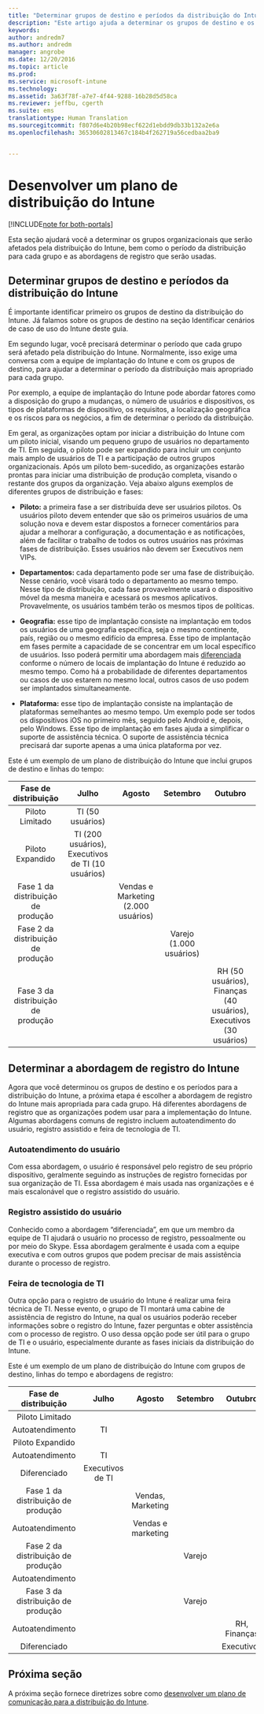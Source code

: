 ```yaml
---
title: "Determinar grupos de destino e períodos da distribuição do Intune | Microsoft Docs"
description: "Este artigo ajuda a determinar os grupos de destino e os períodos da distribuição para uma implementação somente na nuvem do Microsoft Intune."
keywords: 
author: andredm7
ms.author: andredm
manager: angrobe
ms.date: 12/20/2016
ms.topic: article
ms.prod: 
ms.service: microsoft-intune
ms.technology: 
ms.assetid: 3a63f78f-a7e7-4f44-9288-16b28d5d58ca
ms.reviewer: jeffbu, cgerth
ms.suite: ems
translationtype: Human Translation
ms.sourcegitcommit: f807d6e4b20b98ecf622d1ebdd9db33b132a2e6a
ms.openlocfilehash: 36530602813467c184b4f262719a56cedbaa2ba9


---
```


# <a name="develop-an-intune-rollout-plan"></a>Desenvolver um plano de distribuição do Intune

[!INCLUDE[note for both-portals](../includes/note-for-both-portals.md)]

Esta seção ajudará você a determinar os grupos organizacionais que serão afetados pela distribuição do Intune, bem como o período da distribuição para cada grupo e as abordagens de registro que serão usadas.

## <a name="determine-intune-rollout-targeted-groups-and-timeframes"></a>Determinar grupos de destino e períodos da distribuição do Intune

É importante identificar primeiro os grupos de destino da distribuição do Intune. Já falamos sobre os grupos de destino na seção Identificar cenários de caso de uso do Intune deste guia.

Em segundo lugar, você precisará determinar o período que cada grupo será afetado pela distribuição do Intune. Normalmente, isso exige uma conversa com a equipe de implantação do Intune e com os grupos de destino, para ajudar a determinar o período da distribuição mais apropriado para cada grupo.

Por exemplo, a equipe de implantação do Intune pode abordar fatores como a disposição do grupo a mudanças, o número de usuários e dispositivos, os tipos de plataformas de dispositivo, os requisitos, a localização geográfica e os riscos para os negócios, a fim de determinar o período da distribuição.

Em geral, as organizações optam por iniciar a distribuição do Intune com um piloto inicial, visando um pequeno grupo de usuários no departamento de TI. Em seguida, o piloto pode ser expandido para incluir um conjunto mais amplo de usuários de TI e a participação de outros grupos organizacionais. Após um piloto bem-sucedido, as organizações estarão prontas para iniciar uma distribuição de produção completa, visando o restante dos grupos da organização. Veja abaixo alguns exemplos de diferentes grupos de distribuição e fases:

-   **Piloto:** a primeira fase a ser distribuída deve ser usuários pilotos. Os usuários piloto devem entender que são os primeiros usuários de uma solução nova e devem estar dispostos a fornecer comentários para ajudar a melhorar a configuração, a documentação e as notificações, além de facilitar o trabalho de todos os outros usuários nas próximas fases de distribuição. Esses usuários não devem ser Executivos nem VIPs.

-   **Departamentos:** cada departamento pode ser uma fase de distribuição. Nesse cenário, você visará todo o departamento ao mesmo tempo. Nesse tipo de distribuição, cada fase provavelmente usará o dispositivo móvel da mesma maneira e acessará os mesmos aplicativos. Provavelmente, os usuários também terão os mesmos tipos de políticas.

-   **Geografia:** esse tipo de implantação consiste na implantação em todos os usuários de uma geografia específica, seja o mesmo continente, país, região ou o mesmo edifício da empresa. Esse tipo de implantação em fases permite a capacidade de se concentrar em um local específico de usuários. Isso poderá permitir uma abordagem mais [diferenciada](#user-assisted-enrollment) conforme o número de locais de implantação do Intune é reduzido ao mesmo tempo. Como há a probabilidade de diferentes departamentos ou casos de uso estarem no mesmo local, outros casos de uso podem ser implantados simultaneamente.

-   **Plataforma:** esse tipo de implantação consiste na implantação de plataformas semelhantes ao mesmo tempo. Um exemplo pode ser todos os dispositivos iOS no primeiro mês, seguido pelo Android e, depois, pelo Windows. Esse tipo de implantação em fases ajuda a simplificar o suporte de assistência técnica. O suporte de assistência técnica precisará dar suporte apenas a uma única plataforma por vez.

Este é um exemplo de um plano de distribuição do Intune que inclui grupos de destino e linhas do tempo:

| **Fase de distribuição** | **Julho** | **Agosto** | **Setembro** | **Outubro** |
|:---:|:---:|:---:|:---:|:---:|
| Piloto Limitado | TI (50 usuários) |  |  |  |                                                         
| Piloto Expandido | TI (200 usuários), Executivos de TI (10 usuários) |  |  |  |                                                         
| Fase 1 da distribuição de produção |  | Vendas e Marketing (2.000 usuários) |  |  |
| Fase 2 da distribuição de produção |  |  | Varejo (1.000 usuários) |  |
| Fase 3 da distribuição de produção |  |  |  | RH (50 usuários), Finanças (40 usuários), Executivos (30 usuários) |

## <a name="determine-the-intune-enrollment-approach"></a>Determinar a abordagem de registro do Intune

Agora que você determinou os grupos de destino e os períodos para a distribuição do Intune, a próxima etapa é escolher a abordagem de registro do Intune mais apropriada para cada grupo. Há diferentes abordagens de registro que as organizações podem usar para a implementação do Intune. Algumas abordagens comuns de registro incluem autoatendimento do usuário, registro assistido e feira de tecnologia de TI.

### <a name="user-self-service"></a>Autoatendimento do usuário

Com essa abordagem, o usuário é responsável pelo registro de seu próprio dispositivo, geralmente seguindo as instruções de registro fornecidas por sua organização de TI. Essa abordagem é mais usada nas organizações e é mais escalonável que o registro assistido do usuário.

### <a name="user-assisted-enrollment"></a>Registro assistido do usuário

Conhecido como a abordagem “diferenciada”, em que um membro da equipe de TI ajudará o usuário no processo de registro, pessoalmente ou por meio do Skype. Essa abordagem geralmente é usada com a equipe executiva e com outros grupos que podem precisar de mais assistência durante o processo de registro.

### <a name="it-tech-fair"></a>Feira de tecnologia de TI

Outra opção para o registro de usuário do Intune é realizar uma feira técnica de TI. Nesse evento, o grupo de TI montará uma cabine de assistência de registro do Intune, na qual os usuários poderão receber informações sobre o registro do Intune, fazer perguntas e obter assistência com o processo de registro. O uso dessa opção pode ser útil para o grupo de TI e o usuário, especialmente durante as fases iniciais da distribuição do Intune.

Este é um exemplo de um plano de distribuição do Intune com grupos de destino, linhas do tempo e abordagens de registro:

| **Fase de distribuição** | **Julho** | **Agosto** | **Setembro** | **Outubro** |
|:---:|:---:|:---:|:---:|:---:|
| Piloto Limitado |  |  |  |  |                                                         
| Autoatendimento | TI |  |  |  |
| Piloto Expandido |  |  |  |  |                                                         
| Autoatendimento | TI |  |  |  |
| Diferenciado | Executivos de TI |  |  |  |
| Fase 1 da distribuição de produção |  | Vendas, Marketing |  |  |
| Autoatendimento |  | Vendas e marketing |  |  |
| Fase 2 da distribuição de produção |  |  | Varejo |  |
| Autoatendimento |  |  |  |  |
| Fase 3 da distribuição de produção |  |  | Varejo |  |
| Autoatendimento |  |  |  | RH, Finanças |
| Diferenciado |  |  |  | Executivos |

## <a name="next-section"></a>Próxima seção

A próxima seção fornece diretrizes sobre como [desenvolver um plano de comunicação para a distribuição do Intune](section-5-develop-a-rollout-communication-plan.md).



<!--HONumber=Dec16_HO5-->


